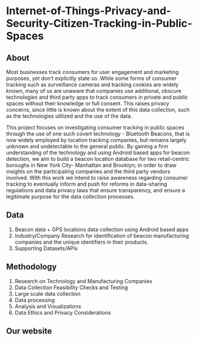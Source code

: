 # Internet-of-Things-Privacy-and-Security-Citizen-Tracking-in-Public-Spaces
## About
Most businesses track consumers for user engagement and marketing purposes, yet don’t explicitly state so. While some forms of consumer tracking such as surveillance cameras and tracking cookies are widely known, many of us are unaware that companies use additional, obscure technologies and third party apps to track consumers in private and public spaces without their knowledge or full consent. This raises privacy concerns, since little is known about the extent of this data collection, such as the technologies utilized and the use of the data. 

This project focuses on investigating consumer tracking in public spaces through the use of one such covert technology - Bluetooth Beacons, that is now widely employed by location tracking companies, but remains largely unknown and undetectable to the general public. By gaining a firm understanding of the technology and using Android based apps for beacon detection, we aim to build a beacon location database for two retail-centric boroughs in New York City- Manhattan and Brooklyn; in order to draw insights on the participating companies and the third party vendors involved. With this work we intend to raise awareness regarding consumer tracking to eventually inform and push for reforms in data-sharing regulations and data privacy laws that ensure transparency, and ensure a legitimate purpose for the data collection processes. 
## Data
1. Beacon data + GPS locations data collection using Android based apps
2. Industry/Company Research for identification of beacon manufacturing companies and the unique identifiers in their products.
3. Supporting Datasets/APIs
## Methodology
1. Research on Technology and Manufacturing Companies
2. Data Collection Feasibility Checks and Testing
3. Large scale data collection
4. Data processing
5. Analysis and Visualizations
6. Data Ethics and Privacy Considerations
## Our website
